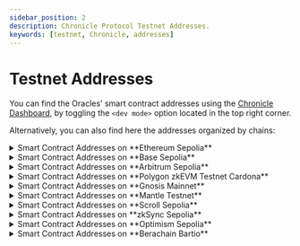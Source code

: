 ```yaml
---
sidebar_position: 2
description: Chronicle Protocol Testnet Addresses.
keywords: [testnet, Chronicle, addresses]
---
```


# Testnet Addresses

You can find the Oracles' smart contract addresses using the [Chronicle Dashboard](https://chroniclelabs.org/dashboard), by toggling the `<dev mode>` option located in the top right corner.

Alternatively, you can also find here the addresses organized by chains:

<details>
<summary>Smart Contract Addresses on **Ethereum Sepolia**</summary>

| Contract Name          | Contract Address on Sepolia network                                                                                           |
| ---------------------- | ----------------------------------------------------------------------------------------------------------------------------- |
| SelfKisser_1           | [0x0Dcc19657007713483A5cA76e6A7bbe5f56EA37d](https://sepolia.etherscan.io/address/0x0Dcc19657007713483A5cA76e6A7bbe5f56EA37d) |
| Chronicle_AAVE_USD_3   | [0x3F982a82B4B6bd09b1DAF832140F166b595FEF7F](https://sepolia.etherscan.io/address/0x3F982a82B4B6bd09b1DAF832140F166b595FEF7F) |
| Chronicle_ARB_USD_3    | [0x9Bf0C1ba75C9d7b6Bf051cc7f7dCC7bfE5274302](https://sepolia.etherscan.io/address/0x9Bf0C1ba75C9d7b6Bf051cc7f7dCC7bfE5274302) |
| Chronicle_AVAX_USD_3   | [0x7F56CdaAdB1c5230Fcab3E20D3A15BDE26cb6C2b](https://sepolia.etherscan.io/address/0x7F56CdaAdB1c5230Fcab3E20D3A15BDE26cb6C2b) |
| Chronicle_BNB_USD_3    | [0xE4A1EED38F972d05794C740Eae965A7Daa6Ab28c](https://sepolia.etherscan.io/address/0xE4A1EED38F972d05794C740Eae965A7Daa6Ab28c) |
| Chronicle_BTC_USD_3    | [0x6edF073c4Bd934d3916AA6dDAC4255ccB2b7c0f0](https://sepolia.etherscan.io/address/0x6edF073c4Bd934d3916AA6dDAC4255ccB2b7c0f0) |
| Chronicle_CRVUSD_USD_1 | [0x3de6bEc5d5FE063fB23F36E363182AB353AbC56E](https://sepolia.etherscan.io/address/0x3de6bEc5d5FE063fB23F36E363182AB353AbC56E) |
| Chronicle_CRV_USD_3    | [0xDcda58cAAC639C20aed270859109f03E9832a13A](https://sepolia.etherscan.io/address/0xDcda58cAAC639C20aed270859109f03E9832a13A) |
| Chronicle_DAI_USD_3    | [0xaf900d10f197762794C41dac395C5b8112eD13E1](https://sepolia.etherscan.io/address/0xaf900d10f197762794C41dac395C5b8112eD13E1) |
| Chronicle_ETHX_USD_1   | [0xc6639C0591d632Bf689ceab617A0377072e7f524](https://sepolia.etherscan.io/address/0xc6639C0591d632Bf689ceab617A0377072e7f524) |
| Chronicle_ETH_BTC_3    | [0xf95d3B8Ae567F4AA9BEC822931976c117cdf836a](https://sepolia.etherscan.io/address/0xf95d3B8Ae567F4AA9BEC822931976c117cdf836a) |
| Chronicle_ETH_USD_3    | [0xdd6D76262Fd7BdDe428dcfCd94386EbAe0151603](https://sepolia.etherscan.io/address/0xdd6D76262Fd7BdDe428dcfCd94386EbAe0151603) |
| Chronicle_GNO_USD_3    | [0x9C9e56AE479f82bcF229F2200420106C93C0A24e](https://sepolia.etherscan.io/address/0x9C9e56AE479f82bcF229F2200420106C93C0A24e) |
| Chronicle_IBTA_USD_3   | [0x92b7Ab73BA53Bc64b57194242e3a36A6F1209A70](https://sepolia.etherscan.io/address/0x92b7Ab73BA53Bc64b57194242e3a36A6F1209A70) |
| Chronicle_LDO_USD_3    | [0x4cD2a8c3Fd6329029461A95784051A553f31eb29](https://sepolia.etherscan.io/address/0x4cD2a8c3Fd6329029461A95784051A553f31eb29) |
| Chronicle_LINK_USD_3   | [0x260c182f0054BF244a8e38d7C475b6d9f67AeAc1](https://sepolia.etherscan.io/address/0x260c182f0054BF244a8e38d7C475b6d9f67AeAc1) |
| Chronicle_MKR_USD_3    | [0xE55afC31AFA140597c581Bc32057BF393ba97c5A](https://sepolia.etherscan.io/address/0xE55afC31AFA140597c581Bc32057BF393ba97c5A) |
| Chronicle_MNT_USD_1    | [0x90f13128715157f6f2708b3e379a345a330C598c](https://sepolia.etherscan.io/address/0x90f13128715157f6f2708b3e379a345a330C598c) |
| Chronicle_OP_USD_3     | [0x1Be54a524226fc44565747FE221157f4cAE71B80](https://sepolia.etherscan.io/address/0x1Be54a524226fc44565747FE221157f4cAE71B80) |
| Chronicle_POL_USD_1     | [0x98AF7A50F7478eac901B7d00d0C28Ec2C9cc65b9](https://sepolia.etherscan.io/address/0x98AF7A50F7478eac901B7d00d0C28Ec2C9cc65b9) |
| Chronicle_RETH_ETH_1   | [0xAE888F70d319d9ab9318B2326AEf97Bde2c1F96f](https://sepolia.etherscan.io/address/0xAE888F70d319d9ab9318B2326AEf97Bde2c1F96f) |
| Chronicle_RETH_USD_3   | [0x6454753E0909E7F6476BfB78BD6BDC281197A5be](https://sepolia.etherscan.io/address/0x6454753E0909E7F6476BfB78BD6BDC281197A5be) |
| Chronicle_SDAI_DAI_3   | [0x0B20Fd1c09452FC3F214667073EA8975aB2c55EA](https://sepolia.etherscan.io/address/0x0B20Fd1c09452FC3F214667073EA8975aB2c55EA) |
| Chronicle_SD_USD_1     | [0x0939F04AbA985E3861C4D7AD9fbD66b976Dd47a8](https://sepolia.etherscan.io/address/0x0939F04AbA985E3861C4D7AD9fbD66b976Dd47a8) |
| Chronicle_SNX_USD_3    | [0x1eFD788C634C59e2c7507b523B3eEfD6CaaE0c4f](https://sepolia.etherscan.io/address/0x1eFD788C634C59e2c7507b523B3eEfD6CaaE0c4f) |
| Chronicle_SOL_USD_3    | [0x39eC7D193D1Aa282b8ecCAC9B791b09c75D30491](https://sepolia.etherscan.io/address/0x39eC7D193D1Aa282b8ecCAC9B791b09c75D30491) |
| Chronicle_UNI_USD_3    | [0x0E9e54244F6585a71d0d1035E7625849B516C817](https://sepolia.etherscan.io/address/0x0E9e54244F6585a71d0d1035E7625849B516C817) |
| Chronicle_USDC_USD_3   | [0xb34d784dc8E7cD240Fe1F318e282dFdD13C389AC](https://sepolia.etherscan.io/address/0xb34d784dc8E7cD240Fe1F318e282dFdD13C389AC) |
| Chronicle_USDM_USD_1   | [0xe971B2aF139Ad803656533059Bc028b61C00F67F](https://sepolia.etherscan.io/address/0xe971B2aF139Ad803656533059Bc028b61C00F67F) |
| Chronicle_USDT_USD_3   | [0x8c852EEC6ae356FeDf5d7b824E254f7d94Ac6824](https://sepolia.etherscan.io/address/0x8c852EEC6ae356FeDf5d7b824E254f7d94Ac6824) |
| Chronicle_WBTC_USD_3   | [0xdc3ef3E31AdAe791d9D5054B575f7396851Fa432](https://sepolia.etherscan.io/address/0xdc3ef3E31AdAe791d9D5054B575f7396851Fa432) |
| Chronicle_WSTETH_ETH_3 | [0x2d95B1862279771fcE76823CD777384D8598fB48](https://sepolia.etherscan.io/address/0x2d95B1862279771fcE76823CD777384D8598fB48) |
| Chronicle_WSTETH_USD_3 | [0x89822dd9D74dF50BFba8764DC9bE25E9B8d554A1](https://sepolia.etherscan.io/address/0x89822dd9D74dF50BFba8764DC9bE25E9B8d554A1) |
| Chronicle_WUSDM_USDM_1 | [0xF719E362724Dda4Ad3B8D92D49E0c44E48Df4e56](https://sepolia.etherscan.io/address/0xF719E362724Dda4Ad3B8D92D49E0c44E48Df4e56) |
| Chronicle_WUSDM_USD_1  | [0x6d10de3640ab2F11B1102Ae72C06BB497E5E859b](https://sepolia.etherscan.io/address/0x6d10de3640ab2F11B1102Ae72C06BB497E5E859b) |
| Chronicle_YFI_USD_3    | [0xdF54aBf0eF88aB7fFf22e21eDD9AE1DA89A7DefC](https://sepolia.etherscan.io/address/0xdF54aBf0eF88aB7fFf22e21eDD9AE1DA89A7DefC) |

</details>

<details>
<summary> Smart Contract Addresses on **Base Sepolia** </summary>
| Contract Name | Contract Address on Base Sepolia                                                                                                 |
| ------------- | ---------------------------------------------------------------------------------------------------------------------------------- |
SelfKisser_1 | [0x70E58b7A1c884fFFE7dbce5249337603a28b8422](https://sepolia.basescan.org/address/0x70E58b7A1c884fFFE7dbce5249337603a28b8422#code) |
| Chronicle_AAVE_USD_1 |[0x094962A33737c0ca3DA1395DA8F5914BF5A776B7](https://sepolia.basescan.org//address/0x094962A33737c0ca3DA1395DA8F5914BF5A776B7)
| Chronicle_ARB_USD_1 |[0x87966246C322f2e6c3Db8CDBCDb7F22c60603D34](https://sepolia.basescan.org//address/0x87966246C322f2e6c3Db8CDBCDb7F22c60603D34)
| Chronicle_AVAX_USD_1 |[0xAdd88B455B0a56773F589982dF4C5f4982B9995B](https://sepolia.basescan.org//address/0xAdd88B455B0a56773F589982dF4C5f4982B9995B)
| Chronicle_BNB_USD_1 |[0xe53904452B1Fa21399B3aFcedacd7873793f0905](https://sepolia.basescan.org//address/0xe53904452B1Fa21399B3aFcedacd7873793f0905)
|Chronicle_CBBTC_USDC_1 |[0x5a7965a30bef8CEc4678F71Bb84e11a5e52b72F6](https://sepolia.basescan.org//address/0x5a7965a30bef8CEc4678F71Bb84e11a5e52b72F6)
|Chronicle_CBBTC_WBTC_1 |[0x187f8d5cd49e3c4c4C1B40A5a7E8C848b93E5006](https://sepolia.basescan.org//address/0x187f8d5cd49e3c4c4C1B40A5a7E8C848b93E5006)
| Chronicle_CBBTC_WETH_1 |[0x935Bf0e5255576814F9284B93ed3252B088FD6C7](https://sepolia.basescan.org//address/0x935Bf0e5255576814F9284B93ed3252B088FD6C7)
| Chronicle_CBETH_USD_1 |[0x11E155b04f0498bc6B6EB0086A2148368F0b64F0](https://sepolia.basescan.org//address/0x11E155b04f0498bc6B6EB0086A2148368F0b64F0)
|Chronicle_CBETH_USDC_1 |[0x371A53bB4203Ad5D7e60e220BaC1876FF3Ddda5B](https://sepolia.basescan.org//address/0x371A53bB4203Ad5D7e60e220BaC1876FF3Ddda5B)
| Chronicle_CRV_USD_1 |[0x241D171f243e65170dDaad4C42EDeFe55a834E2D](https://sepolia.basescan.org//address/0x241D171f243e65170dDaad4C42EDeFe55a834E2D)
|Chronicle_CRVUSD_USD_1 |[0x70d614A60E5c68f4Dd8075Cd80784b8839093e0D](https://sepolia.basescan.org//address/0x70d614A60E5c68f4Dd8075Cd80784b8839093e0D)
|Chronicle_DAI_USD_1 |[0xC32753217DcC7Bb2F449bD6f1bC384d1AC72a7B6](https://sepolia.basescan.org//address/0xC32753217DcC7Bb2F449bD6f1bC384d1AC72a7B6)
| Chronicle_DSR_RATE_1 |[0x2658Edb19EbE16E368cf76745283fAd356d036Bc](https://sepolia.basescan.org//address/0x2658Edb19EbE16E368cf76745283fAd356d036Bc)
| Chronicle_ETH_BTC_1 |[0xEB656424e16a8092592a74e6CD93cFd212204495](https://sepolia.basescan.org//address/0xEB656424e16a8092592a74e6CD93cFd212204495)
|Chronicle_ETH_USD_1 |[0xea347Db6ef446e03745c441c17018eF3d641Bc8f](https://sepolia.basescan.org//address/0xea347Db6ef446e03745c441c17018eF3d641Bc8f)
| Chronicle_ETHX_ETH_1 |[0xdf6b146c4C947179BA2315557b008A44f8329B8e](https://sepolia.basescan.org//address/0xdf6b146c4C947179BA2315557b008A44f8329B8e)
| Chronicle_ETHX_USD_1 |[0xD8EB9eCd1a407b64CEa148eE53515e7f92229C8B](https://sepolia.basescan.org//address/0xD8EB9eCd1a407b64CEa148eE53515e7f92229C8B)
| Chronicle_EURC_USD_1 |[0x8df54258786d8d33d0141332B1bA29369B5cB535](https://sepolia.basescan.org//address/0x8df54258786d8d33d0141332B1bA29369B5cB535)
|Chronicle_FBTC_WBTC_1 |[0xa818aA2AbB60486Baea6545d280Bc6a018b21df2](https://sepolia.basescan.org//address/0xa818aA2AbB60486Baea6545d280Bc6a018b21df2)
| Chronicle_GBP_USD_1 |[0x2faE10C3C193b20d9A68016A79A1Ec0B0AA19df1](https://sepolia.basescan.org//address/0x2faE10C3C193b20d9A68016A79A1Ec0B0AA19df1)
|Chronicle_GNO_USD_1 |[0x3b929786bf900afe24f66d451eaBbf99dcf4fFaa](https://sepolia.basescan.org//address/0x3b929786bf900afe24f66d451eaBbf99dcf4fFaa)
|Chronicle_HYUSD_USD_1 |[0x4C2E10DDCD60106FF3Ba8f35a16b9eDc67D3935a](https://sepolia.basescan.org//address/0x4C2E10DDCD60106FF3Ba8f35a16b9eDc67D3935a)
|Chronicle_IBTA_USD_1 |[0xCd31FC7bdB5a172Cd26194f73255247985fb16dC](https://sepolia.basescan.org//address/0xCd31FC7bdB5a172Cd26194f73255247985fb16dC)
| Chronicle_LDO_USD_1 |[0xc060f4d6D6dCcFefB19abcBdf7cDaBE8268dAF1e](https://sepolia.basescan.org//address/0xc060f4d6D6dCcFefB19abcBdf7cDaBE8268dAF1e)
| Chronicle_LIDO_LST_2DAYS_1 |[0xCf2aF249b2d71B33339B9613E78f8D1B7F9eeE83](https://sepolia.basescan.org//address/0xCf2aF249b2d71B33339B9613E78f8D1B7F9eeE83)
| Chronicle_LINK_USD_1 |[0x983Fd2121Dc136b5A05F69F298d40Eb52518D208](https://sepolia.basescan.org//address/0x983Fd2121Dc136b5A05F69F298d40Eb52518D208)
| Chronicle_METH_ETH_1 |[0x092037328502c3633654d5fd07165c3bD1ad7bD9](https://sepolia.basescan.org//address/0x092037328502c3633654d5fd07165c3bD1ad7bD9)
| Chronicle_METH_USD_1 |[0x9C8212601138ef0fA7eB602912b98ee08D0534e9](https://sepolia.basescan.org//address/0x9C8212601138ef0fA7eB602912b98ee08D0534e9)
| Chronicle_MKR_USD_1 |[0xF3A5fE18CD97fd2d828bE105245fF3Fe24ADA93b](https://sepolia.basescan.org//address/0xF3A5fE18CD97fd2d828bE105245fF3Fe24ADA93b)
| Chronicle_MNT_USD_1 |[0xc6aD96d747A29d85Cd15169D507490E1B3dd060C](https://sepolia.basescan.org//address/0xc6aD96d747A29d85Cd15169D507490E1B3dd060C)
|Chronicle_MOG_USD_1 |[0x2FF17372FdB5F81a28226d8A0B721f4D7357B362](https://sepolia.basescan.org//address/0x2FF17372FdB5F81a28226d8A0B721f4D7357B362)
|Chronicle_OP_USD_1 |[0x7aA90a4915421787273722900bee08B648e7c62e](https://sepolia.basescan.org//address/0x7aA90a4915421787273722900bee08B648e7c62e)
| Chronicle_OSETH_ETH_1 |[0x06af1E8bb5864D287EC167d33790aA0bEA83b87e](https://sepolia.basescan.org//address/0x06af1E8bb5864D287EC167d33790aA0bEA83b87e)
| Chronicle_POL_USD_1 |[0xdF7E98b55801b4639C338F16b70CE502502DAb4a](https://sepolia.basescan.org//address/0xdF7E98b55801b4639C338F16b70CE502502DAb4a)
| Chronicle_PEPE_USD_1 |[0xaD731849570668C1A3ca2A3bb85d1D51aaD5178E](https://sepolia.basescan.org//address/0xaD731849570668C1A3ca2A3bb85d1D51aaD5178E)
| Chronicle_RETH_ETH_1 |[0x3e56Fb669ae77A6877913068ABAa1316A162DFce](https://sepolia.basescan.org//address/0x3e56Fb669ae77A6877913068ABAa1316A162DFce)
| Chronicle_RETH_USD_1 |[0x829124df58D1b4853f8669C867d3991cA09265Aa](https://sepolia.basescan.org//address/0x829124df58D1b4853f8669C867d3991cA09265Aa)
| Chronicle_SDAI_DAI_1 |[0x78Ff387176F31b3C4eE44ffe4c4Ce2fd9BB44a79](https://sepolia.basescan.org//address/0x78Ff387176F31b3C4eE44ffe4c4Ce2fd9BB44a79)
| Chronicle_SDAI_ETH_1 |[0xe4b86808238D5B5Ce4eFDCA38Ca9c6405D3652c7](https://sepolia.basescan.org//address/0xe4b86808238D5B5Ce4eFDCA38Ca9c6405D3652c7)
| Chronicle_SDAI_USD_1 |[0xE14468639454d2307Ea9608A1651Ec872Ac88192](https://sepolia.basescan.org//address/0xE14468639454d2307Ea9608A1651Ec872Ac88192)
|Chronicle_SNX_USD_1 |[0x277F78F39b9Dc73dF3723BAcD40f8658f8a1A633](https://sepolia.basescan.org//address/0x277F78F39b9Dc73dF3723BAcD40f8658f8a1A633)
| Chronicle_SOL_USD_1 |[0x2F8C90726Bc6bEc5D01313476F2e211a366A921a](https://sepolia.basescan.org//address/0x2F8C90726Bc6bEc5D01313476F2e211a366A921a)
| Chronicle_STETH_BTC_1 |[0x36d28Fb92EB8cd7eb31306b4d40ea534CE8E0E96](https://sepolia.basescan.org//address/0x36d28Fb92EB8cd7eb31306b4d40ea534CE8E0E96)
| Chronicle_STONE_ETH_1 |[0x37C4141Bce04a7DF0E4A2C9248AD28Da9DFC809f](https://sepolia.basescan.org//address/0x37C4141Bce04a7DF0E4A2C9248AD28Da9DFC809f)
| Chronicle_STONE_USD_1 |[0x721b0D38bCC7B7A9666DA0f5D8CB5A581d067537](https://sepolia.basescan.org//address/0x721b0D38bCC7B7A9666DA0f5D8CB5A581d067537)
|Chronicle_SUSDE_USD_1 |[0x7F171a490121515690479990e7262e67c9055B39](https://sepolia.basescan.org//address/0x7F171a490121515690479990e7262e67c9055B39)
| Chronicle_UNI_USD_1 |[0xe78154D755110662E540F524ef04BF774f21C8Ba](https://sepolia.basescan.org//address/0xe78154D755110662E540F524ef04BF774f21C8Ba)
| Chronicle_USDC_USD_1 |[0x088BEA5f90C316e1c8b898C4A9AF27C2F2984cd7](https://sepolia.basescan.org//address/0x088BEA5f90C316e1c8b898C4A9AF27C2F2984cd7)
| Chronicle_USDE_USD_1 |[0xd9c2fC66C39e4ac6F9c93092E0A8e8522eaB0456](https://sepolia.basescan.org//address/0xd9c2fC66C39e4ac6F9c93092E0A8e8522eaB0456)
|Chronicle_USDT_USD_1 |[0xC1A83Bed9d7E434a3E8608f7C5438F805D404F8F](https://sepolia.basescan.org//address/0xC1A83Bed9d7E434a3E8608f7C5438F805D404F8F)
| Chronicle_USDY_USD_1 |[0x149a3837f193e65448021dA23B756D59d1a69d32](https://sepolia.basescan.org//address/0x149a3837f193e65448021dA23B756D59d1a69d32)
| Chronicle_WBTC_USD_1 |[0x8E947Ea7D5881Cd600Ace95F1201825F8C708844](https://sepolia.basescan.org//address/0x8E947Ea7D5881Cd600Ace95F1201825F8C708844)
| Chronicle_WSTETH_ETH_1 |[0x450F6F025aD017f345CD17407Ee22d90E5F87441](https://sepolia.basescan.org//address/0x450F6F025aD017f345CD17407Ee22d90E5F87441)
| Chronicle_WSTETH_USD_1 |[0x834c4f996B8a6411AEC0f8a0cF6fAfd4423dBEe2](https://sepolia.basescan.org//address/0x834c4f996B8a6411AEC0f8a0cF6fAfd4423dBEe2)
|Chronicle_WSTETH_USDC_1 |[0x262034B41F0C33b67e96b6495b7Bf650dC85acda](https://sepolia.basescan.org//address/0x262034B41F0C33b67e96b6495b7Bf650dC85acda)
|Chronicle_WUSDM_USD_1 |[0xe20165f58B507DF17187D6FCc12E741423075C5c](https://sepolia.basescan.org//address/0xe20165f58B507DF17187D6FCc12E741423075C5c)
| Chronicle_WUSDM_USDM_1 |[0x6e667e5935f86C7414809711830b54166b24c93C](https://sepolia.basescan.org//address/0x6e667e5935f86C7414809711830b54166b24c93C)
|Chronicle_YFI_USD_1 |[0x475478AB0Db3A1166E82E95E91530eFAa1273668](https://sepolia.basescan.org//address/0x475478AB0Db3A1166E82E95E91530eFAa1273668)
|Chronicle_ZK_USDT_1 |[0x1C55836C57Cc80BC6A4D9dB63a1beb8f9aD86C7c](https://sepolia.basescan.org//address/0x1C55836C57Cc80BC6A4D9dB63a1beb8f9aD86C7c)

</details>

<details>
<summary> Smart Contract Addresses on **Arbitrum Sepolia** </summary>
| Contract Name| Contract Address on Arbitrum Sepolia                                                                                                 |
| ------------- | ---------------------------------------------------------------------------------------------------------------------------------- |
SelfKisser_1 | [0xc0fe3a070Bc98b4a45d735A52a1AFDd134E0283f](https://sepolia.arbiscan.io/address/0xc0fe3a070Bc98b4a45d735A52a1AFDd134E0283f#code) |
| Chronicle_AAVE_USD_1 | [0xC7E4AA2860BEc0054A8A2D3bb1fc5359FEA13FdA](https://sepolia.arbiscan.io/address/0xC7E4AA2860BEc0054A8A2D3bb1fc5359FEA13FdA) |
| Chronicle_ARB_USD_1 | [0xdD7c06561689c73f0A67F2179e273cCF45EFc964](https://sepolia.arbiscan.io/address/0xdD7c06561689c73f0A67F2179e273cCF45EFc964) |
| Chronicle_AVAX_USD_1 | [0x15E9742b47Ae44308066F575E60F3c7231873f4A](https://sepolia.arbiscan.io/address/0x15E9742b47Ae44308066F575E60F3c7231873f4A) |
| Chronicle_BNB_USD_1 | [0xB5E60d6FbC65eb7aDC6594ea897bac9A7E1B2a20](https://sepolia.arbiscan.io/address/0xB5E60d6FbC65eb7aDC6594ea897bac9A7E1B2a20) |
| Chronicle_BTC_USD_1 | [0xE455de0673e89706e26117297f1FE15cd47ab717](https://sepolia.arbiscan.io/address/0xE455de0673e89706e26117297f1FE15cd47ab717) |
| Chronicle_CRV_USD_1 | [0x62ECebCA021681aC116582f10668d96D4723D9C9](https://sepolia.arbiscan.io/address/0x62ECebCA021681aC116582f10668d96D4723D9C9) |
| Chronicle_DAI_USD_1 | [0xFAE96480F5bB0e3a5c8cB1Ba16F59D8dE89C14AE](https://sepolia.arbiscan.io/address/0xFAE96480F5bB0e3a5c8cB1Ba16F59D8dE89C14AE) |
| Chronicle_DSR_RATE_1 | [0xd88cB520c0abB2755a950C11f2cf3131Ad0f0baA](https://sepolia.arbiscan.io/address/0xd88cB520c0abB2755a950C11f2cf3131Ad0f0baA) |
| Chronicle_ETH_BTC_1 | [0xf8aF8339e85F7b958027E5109bD87D3E46BF7d78](https://sepolia.arbiscan.io/address/0xf8aF8339e85F7b958027E5109bD87D3E46BF7d78) |
| Chronicle_ETH_USD_1 | [0x77833F676fe5FB32e55986770092f54707d72c21](https://sepolia.arbiscan.io/address/0x77833F676fe5FB32e55986770092f54707d72c21) |
| Chronicle_GNO_USD_1 | [0xB0Ebff855774737b1874296d54100c37C92dE2a4](https://sepolia.arbiscan.io/address/0xB0Ebff855774737b1874296d54100c37C92dE2a4) |
| Chronicle_IBTA_USD_1 | [0x9A70A6293C55e9fA8aB1F2B507EbE5A4d4506A6A](https://sepolia.arbiscan.io/address/0x9A70A6293C55e9fA8aB1F2B507EbE5A4d4506A6A) |
| Chronicle_LDO_USD_1 | [0xb43862e703a1a36f4A6a5196684C3a73210956Ef](https://sepolia.arbiscan.io/address/0xb43862e703a1a36f4A6a5196684C3a73210956Ef) |
| Chronicle_LIDO_LST_2DAYS_1 | [0xE92AaCfb6b7Ce342909ff2ee136f7A33AAbcb379](https://sepolia.arbiscan.io/address/0xE92AaCfb6b7Ce342909ff2ee136f7A33AAbcb379) |
| Chronicle_LINK_USD_1 | [0xF7e8af6BF4D0Fb399DC087778b7912f30aa08Ca5](https://sepolia.arbiscan.io/address/0xF7e8af6BF4D0Fb399DC087778b7912f30aa08Ca5) |
| Chronicle_MKR_USD_1 | [0x4217043B0C8a7A7BCf04A4c1d4Ef6708D2E9ac24](https://sepolia.arbiscan.io/address/0x4217043B0C8a7A7BCf04A4c1d4Ef6708D2E9ac24) |
| Chronicle_OP_USD_1 | [0xCAc87840eDA81Fcdee1FBDC4291c1fF0de7D45Eb](https://sepolia.arbiscan.io/address/0xCAc87840eDA81Fcdee1FBDC4291c1fF0de7D45Eb) |
| Chronicle_POL_USD_1 | [0x5F4966fE57557e6bFbc53945Af004f81Ba054FB0](https://sepolia.arbiscan.io/address/0x5F4966fE57557e6bFbc53945Af004f81Ba054FB0) |
| Chronicle_RETH_USD_1 | [0x4c3A6F4e991261B65D59f15B8365a9Fa2A8803a6](https://sepolia.arbiscan.io/address/0x4c3A6F4e991261B65D59f15B8365a9Fa2A8803a6) |
| Chronicle_SDAI_DAI_1 | [0x4f1C907d2f506f007F61eba89640C8069c6b39dB](https://sepolia.arbiscan.io/address/0x4f1C907d2f506f007F61eba89640C8069c6b39dB) |
| Chronicle_SDAI_ETH_1 | [0x39028693954470965E881f8477532455D1cE5F67](https://sepolia.arbiscan.io/address/0x39028693954470965E881f8477532455D1cE5F67) |
| Chronicle_SNX_USD_1 | [0xB6aA4b36c79805CA0db5C9736c12eAb23ac54770](https://sepolia.arbiscan.io/address/0xB6aA4b36c79805CA0db5C9736c12eAb23ac54770) |
| Chronicle_SOL_USD_1 | [0xB73376612dec25deF13ECBfcf94615edB9A7306D](https://sepolia.arbiscan.io/address/0xB73376612dec25deF13ECBfcf94615edB9A7306D) |
| Chronicle_UNI_USD_1 | [0x7Cb721f729563016F3384714221C982f75143EA2](https://sepolia.arbiscan.io/address/0x7Cb721f729563016F3384714221C982f75143EA2) |
| Chronicle_USDC_USD_1 | [0x27D76Db29D7239b183C83e6C61639dCca8276171](https://sepolia.arbiscan.io/address/0x27D76Db29D7239b183C83e6C61639dCca8276171) |
| Chronicle_USDT_USD_1 | [0x95931ea4e977456a5cF74F2Ea4BA3A66d9301921](https://sepolia.arbiscan.io/address/0x95931ea4e977456a5cF74F2Ea4BA3A66d9301921) |
| Chronicle_WBTC_USD_1 | [0xfF9D63b719116FE1Dc40547Be0ce008e783f49B9](https://sepolia.arbiscan.io/address/0xfF9D63b719116FE1Dc40547Be0ce008e783f49B9) |
| Chronicle_WSTETH_USD_1 | [0x988B3BFb20401e36EF579d7A81f43CB11EF5F759](https://sepolia.arbiscan.io/address/0x988B3BFb20401e36EF579d7A81f43CB11EF5F759) |
| Chronicle_WUSDM_USD_1 | [0xEd33f922e31467133A549a20e1719b187B33644D](https://sepolia.arbiscan.io/address/0xEd33f922e31467133A549a20e1719b187B33644D) |
| Chronicle_WUSDM_USDM_1  | [0x3B6882F848cD0ad0046EAd627a1bc17F81b6ECb1](https://sepolia.arbiscan.io/address/0x3B6882F848cD0ad0046EAd627a1bc17F81b6ECb1) |
| Chronicle_YFI_USD_1 | [0xAf40A6535C2a31a88C074B0FeFb47E3767AE4e70](https://sepolia.arbiscan.io/address/0xAf40A6535C2a31a88C074B0FeFb47E3767AE4e70)|

</details>

<details>
<summary>Smart Contract Addresses on **Polygon zkEVM Testnet Cardona**</summary>

| Contract Name  | Contract Address on zkEVM Cardona Testnet                                                                                                      |
| -------------- | -------------------------------------------------------------------------------------------------------------------------------------- |
| SelfKisser_1   | [0xCce64A8127c051E784ba7D84af86B2e6F53d1a09](https://cardona-zkevm.polygonscan.com/address/0xCce64A8127c051E784ba7D84af86B2e6F53d1a09) |
| AAVE/USD       | [0xC1A83Bed9d7E434a3E8608f7C5438F805D404F8F](https://cardona-zkevm.polygonscan.com/address/0xC1A83Bed9d7E434a3E8608f7C5438F805D404F8F) |
| ARB/USD        | [0x8E947Ea7D5881Cd600Ace95F1201825F8C708844](https://cardona-zkevm.polygonscan.com/address/0x8E947Ea7D5881Cd600Ace95F1201825F8C708844) |
| AVAX/USD       | [0xC32753217DcC7Bb2F449bD6f1bC384d1AC72a7B6](https://cardona-zkevm.polygonscan.com/address/0xC32753217DcC7Bb2F449bD6f1bC384d1AC72a7B6) |
| BNB/USD        | [0x829124df58D1b4853f8669C867d3991cA09265Aa](https://cardona-zkevm.polygonscan.com/address/0x829124df58D1b4853f8669C867d3991cA09265Aa) |
| BTC/USD        | [0x75bE335415765aF13dFd8c823E213bdD55D29ceb](https://cardona-zkevm.polygonscan.com/address/0x75bE335415765aF13dFd8c823E213bdD55D29ceb) |
| CRV/USD        | [0xA76F6f1883378E2641881233fD6Bd94C9dFc3308](https://cardona-zkevm.polygonscan.com/address/0xA76F6f1883378E2641881233fD6Bd94C9dFc3308) |
| DAI/USD        | [0x02a0eA9F5000472D764293bC77622be6C6Cbc2f0](https://cardona-zkevm.polygonscan.com/address/0x02a0eA9F5000472D764293bC77622be6C6Cbc2f0) |
| ETH/BTC        | [0xcB0ABe397952844C379A29343cDb17c914F33e40](https://cardona-zkevm.polygonscan.com/address/0xcB0ABe397952844C379A29343cDb17c914F33e40) |
| ETH/USD        | [0x5D0474aF2da14B1748730931Af44d9b91473681b](https://cardona-zkevm.polygonscan.com/address/0x5D0474aF2da14B1748730931Af44d9b91473681b) |
| GNO/USD        | [0x834c4f996B8a6411AEC0f8a0cF6fAfd4423dBEe2](https://cardona-zkevm.polygonscan.com/address/0x834c4f996B8a6411AEC0f8a0cF6fAfd4423dBEe2) |
| IBTA/USD       | [0x26a89540C28C2E9FbECDf354D5149a10521ceC9f](https://cardona-zkevm.polygonscan.com/address/0x26a89540C28C2E9FbECDf354D5149a10521ceC9f) |
| LDO/USD        | [0x9a0de663c20127a229891eA0C7Db99c785BF91e3](https://cardona-zkevm.polygonscan.com/address/0x9a0de663c20127a229891eA0C7Db99c785BF91e3) |
| LIDO_LST/2DAYS | [0xDc98e03EBdDaf664623959170B9C24F50bB27914](https://cardona-zkevm.polygonscan.com/address/0xDc98e03EBdDaf664623959170B9C24F50bB27914) |
| LINK/USD       | [0xCa92f59FbE6B6512a1ee21a46ED009CeDb4Eb2fD](https://cardona-zkevm.polygonscan.com/address/0xCa92f59FbE6B6512a1ee21a46ED009CeDb4Eb2fD) |
| MKR/USD        | [0x5a3e38Df3d82bF6FefDA79d1027657ab81A85447](https://cardona-zkevm.polygonscan.com/address/0x5a3e38Df3d82bF6FefDA79d1027657ab81A85447) |
| OP/USD         | [0x104916d38828DA8B83a88A1775Aa058e1F0B1647](https://cardona-zkevm.polygonscan.com/address/0x104916d38828DA8B83a88A1775Aa058e1F0B1647) |
| POL/USD         | [0xE87FAAC65b56fBbA50f5C69Cea4D1E7F5DD47301](https://cardona-zkevm.polygonscan.com/address/0xE87FAAC65b56fBbA50f5C69Cea4D1E7F5DD47301) |
| RETH/USD       | [0x172d2A40F03167cf3535206220CEC912400A2594](https://cardona-zkevm.polygonscan.com/address/0x172d2A40F03167cf3535206220CEC912400A2594) |
| SDAI/DAI       | [0x8744f55149A9923a6eD525A9FEdC270FBC2E1e12](https://cardona-zkevm.polygonscan.com/address/0x8744f55149A9923a6eD525A9FEdC270FBC2E1e12) |
| SNX/USD        | [0x8d64F7320bFaa19e19E18824276AdbC4DC27Aeee](https://cardona-zkevm.polygonscan.com/address/0x8d64F7320bFaa19e19E18824276AdbC4DC27Aeee) |
| SOL/USD        | [0x829207C4546eDDc0c17a37fF54f205871410c199](https://cardona-zkevm.polygonscan.com/address/0x829207C4546eDDc0c17a37fF54f205871410c199) |
| UNI/USD        | [0xF46B02AF0b4Dc3fFd8B49a616fa399E77b58637F](https://cardona-zkevm.polygonscan.com/address/0xF46B02AF0b4Dc3fFd8B49a616fa399E77b58637F) |
| USDC/USD       | [0x8b9dbE7098ED98C886a5B34Ca691141d033e8314](https://cardona-zkevm.polygonscan.com/address/0x8b9dbE7098ED98C886a5B34Ca691141d033e8314) |
| USDT/USD       | [0x9234925842CD1c58b2fFc93E741097151417ABd1](https://cardona-zkevm.polygonscan.com/address/0x9234925842CD1c58b2fFc93E741097151417ABd1) |
| WBTC/USD       | [0x49BD898Ddd4cAea31eFbE89BD4F4FD681dB0a7Ce](https://cardona-zkevm.polygonscan.com/address/0x49BD898Ddd4cAea31eFbE89BD4F4FD681dB0a7Ce) |
| WSTETH/ETH     | [0x27E36b30c81b6D0f5916c01a9DEfbce48B14BaB0](https://cardona-zkevm.polygonscan.com/address/0x27E36b30c81b6D0f5916c01a9DEfbce48B14BaB0) |
| WSTETH/USD     | [0xbBdB2750F002E1174d49D99112dF24D5FC342c22](https://cardona-zkevm.polygonscan.com/address/0xbBdB2750F002E1174d49D99112dF24D5FC342c22) |
| WUSDM/USD      | [0xB295eeD91ab16e0fca7aEf6CdfE0989B43d7f9eC](https://cardona-zkevm.polygonscan.com/address/0xB295eeD91ab16e0fca7aEf6CdfE0989B43d7f9eC) |
| WUSDM/USDM     | [0x40CEDD05e945DAA7b9ad5bA7402B6c041ac4Fba8](https://cardona-zkevm.polygonscan.com/address/0x40CEDD05e945DAA7b9ad5bA7402B6c041ac4Fba8) |
| YFI/USD        | [0xaEDB40C1F3e1Bf5A0CB46E74e5444240307Da540](https://cardona-zkevm.polygonscan.com/address/0xaEDB40C1F3e1Bf5A0CB46E74e5444240307Da540) |

</details>

<details>
<summary>Smart Contract Addresses on **Gnosis Mainnet**</summary>

| Contract Name          | Contract Address on Gnosis Mainnet                                                                                     |
| ---------------------- | ---------------------------------------------------------------------------------------------------------------------- |
| SelfKisser_1           | [0x0Dcc19657007713483A5cA76e6A7bbe5f56EA37d](https://gnosisscan.io/address/0x0Dcc19657007713483A5cA76e6A7bbe5f56EA37d) |
| Chronicle_AAVE_USD_2   | [0xED4C91FC28B48E2Cf98b59668408EAeE44665511](https://gnosisscan.io/address/0xED4C91FC28B48E2Cf98b59668408EAeE44665511) |
| Chronicle_ARB_USD_2    | [0x7dE6Df8E4c057eD9baE215F347A0339D603B09B2](https://gnosisscan.io/address/0x7dE6Df8E4c057eD9baE215F347A0339D603B09B2) |
| Chronicle_AVAX_USD_2   | [0xD419f76594d411BD94c71FB0a78c80f71A2290Ce](https://gnosisscan.io/address/0xD419f76594d411BD94c71FB0a78c80f71A2290Ce) |
| Chronicle_BNB_USD_2    | [0x6931FB9C54958f77873ceC4536EaC56F561d2dC4](https://gnosisscan.io/address/0x6931FB9C54958f77873ceC4536EaC56F561d2dC4) |
| Chronicle_BTC_USD_2    | [0xdD5232e76798BEACB69eC310d9b0864b56dD08dD](https://gnosisscan.io/address/0xdD5232e76798BEACB69eC310d9b0864b56dD08dD) |
| Chronicle_CRV_USD_2    | [0x7B6E473f1CeB8b7100C9F7d58879e7211Bc48f32](https://gnosisscan.io/address/0x7B6E473f1CeB8b7100C9F7d58879e7211Bc48f32) |
| Chronicle_DAI_USD_2    | [0x16984396EE0903782Ba8e6ebfA7DD356B0cA3841](https://gnosisscan.io/address/0x16984396EE0903782Ba8e6ebfA7DD356B0cA3841) |
| Chronicle_DSR_RATE_2   | [0x09f3BfC6b46526045De5F5BE64f5CCe121bbf8B3](https://gnosisscan.io/address/0x09f3BfC6b46526045De5F5BE64f5CCe121bbf8B3) |
| Chronicle_ETH_BTC_2    | [0x4E866Ac929374096Afc2715C4e9c40D581A4067e](https://gnosisscan.io/address/0x4E866Ac929374096Afc2715C4e9c40D581A4067e) |
| Chronicle_ETH_USD_2    | [0x90430C5b8045a1E2A0Fc4e959542a0c75b576439](https://gnosisscan.io/address/0x90430C5b8045a1E2A0Fc4e959542a0c75b576439) |
| Chronicle_GNO_USD_2    | [0xBcC6BFFde7888A3008f17c88D5a5e5F0D7462cf9](https://gnosisscan.io/address/0xBcC6BFFde7888A3008f17c88D5a5e5F0D7462cf9) |
| Chronicle_IBTA_USD_2   | [0xc52539EfbA58a521d69494D86fc47b9E71D32997](https://gnosisscan.io/address/0xc52539EfbA58a521d69494D86fc47b9E71D32997) |
| Chronicle_LDO_USD_2    | [0x3aeF92049C9401094A9f75259430F4771143F0C3](https://gnosisscan.io/address/0x3aeF92049C9401094A9f75259430F4771143F0C3) |
| Chronicle_LINK_USD_2   | [0x4EDdF05CfAd20f1E39ed4CB067bdfa831dAeA9fE](https://gnosisscan.io/address/0x4EDdF05CfAd20f1E39ed4CB067bdfa831dAeA9fE) |
| Chronicle_MKR_USD_2    | [0xE61A66f737c32d5Ac8cDea6982635B80447e9404](https://gnosisscan.io/address/0xE61A66f737c32d5Ac8cDea6982635B80447e9404) |
| Chronicle_OP_USD_2     | [0x1Ae491D618A667a44D48E0b0BE2Cc0cDBF269BC5](https://gnosisscan.io/address/0x1Ae491D618A667a44D48E0b0BE2Cc0cDBF269BC5) |
| Chronicle_POL_USD_1   | [0x6317BD4DB22592A825958547441d50AE275F46b9](https://gnosisscan.io/address/0x6317BD4DB22592A825958547441d50AE275F46b9) |
| Chronicle_RETH_USD_2   | [0xEff79d34f24Bb36eD8FB6c4CbaD5De293fdCf66F](https://gnosisscan.io/address/0xEff79d34f24Bb36eD8FB6c4CbaD5De293fdCf66F) |
| Chronicle_SDAI_DAI_2   | [0xB6EE756124e88e12585981DdDa9E6E3bf3C4487D](https://gnosisscan.io/address/0xB6EE756124e88e12585981DdDa9E6E3bf3C4487D) |
| Chronicle_SDAI_ETH_2   | [0x20A32F633c1D26fC42A15dc7e6bd12Bf0468cAb1](https://gnosisscan.io/address/0x20A32F633c1D26fC42A15dc7e6bd12Bf0468cAb1) |
| Chronicle_SNX_USD_2    | [0x6Ab51f7E684923CE051e784D382A470b0fa834Be](https://gnosisscan.io/address/0x6Ab51f7E684923CE051e784D382A470b0fa834Be) |
| Chronicle_SOL_USD_2    | [0x11ceEcca4d49f596E0Df781Af237CDE741ad2106](https://gnosisscan.io/address/0x11ceEcca4d49f596E0Df781Af237CDE741ad2106) |
| Chronicle_UNI_USD_2    | [0xfE051Bc90D3a2a825fA5172181f9124f8541838c](https://gnosisscan.io/address/0xfE051Bc90D3a2a825fA5172181f9124f8541838c) |
| Chronicle_USDC_USD_2   | [0xfef7a1Eb17A095E1bd7723cBB1092caba34f9b1C](https://gnosisscan.io/address/0xfef7a1Eb17A095E1bd7723cBB1092caba34f9b1C) |
| Chronicle_USDT_USD_2   | [0xF78A4e093Cd2D9F57Bb363Cc4edEBcf9bF3325ba](https://gnosisscan.io/address/0xF78A4e093Cd2D9F57Bb363Cc4edEBcf9bF3325ba) |
| Chronicle_WBTC_USD_2   | [0x39C899178F4310705b12888886884b361CeF26C7](https://gnosisscan.io/address/0x39C899178F4310705b12888886884b361CeF26C7) |
| Chronicle_WSTETH_USD_2 | [0x8Ba43F8Fa2fC13D7EEDCeb9414CDbB6643483C34](https://gnosisscan.io/address/0x8Ba43F8Fa2fC13D7EEDCeb9414CDbB6643483C34) |
| Chronicle_WUSDM_USDM_1 | [0xF719E362724Dda4Ad3B8D92D49E0c44E48Df4e56](https://gnosisscan.io/address/0xF719E362724Dda4Ad3B8D92D49E0c44E48Df4e56) |
| Chronicle_WUSDM_USD_3  | [0xa6667cA488616F86426cDCe37E65F4788d0bD592](https://gnosisscan.io/address/0xa6667cA488616F86426cDCe37E65F4788d0bD592) |
| Chronicle_YFI_USD_2    | [0x16978358A8D6C7C8cA758F433685A5E8D988dfD4](https://gnosisscan.io/address/0x16978358A8D6C7C8cA758F433685A5E8D988dfD4) |

</details>

<details>
<summary>Smart Contract Addresses on **Mantle Testnet**</summary>

| Contract Name         | Contract Address on Mantle Sepolia                                                                                                   |
| --------------------- | ------------------------------------------------------------------------------------------------------------------------------------ |
| SelfKisser_1          | [0x9ee0DC1f7cF1a5c083914e3de197Fd1F484E0578](https://explorer.testnet.mantle.xyz/address/0x9ee0DC1f7cF1a5c083914e3de197Fd1F484E0578) |
| Chronicle_AAVE_USD_1  | [0xdcb8a2D1182B41bdD3536a1327416269A22194B0](https://sepolia.mantlescan.xyz//address/0xdcb8a2D1182B41bdD3536a1327416269A22194B0)     |
| Chronicle_ARB_USD_1   | [0x89E5D866b72fbDedA2b604d76844164D767A1431](https://sepolia.mantlescan.xyz//address/0x89E5D866b72fbDedA2b604d76844164D767A1431)     |
| Chronicle_AVAX_USD_2  | [0xC262df38B468E4c13d76759d20909Aa92883755D](https://sepolia.mantlescan.xyz//address/0xC262df38B468E4c13d76759d20909Aa92883755D)     |
| Chronicle_BNB_USD_1   | [0x53C3b4Af4FD373123a18694ea1554789A180ed15](https://sepolia.mantlescan.xyz//address/0x53C3b4Af4FD373123a18694ea1554789A180ed15)     |
| Chronicle_BTC_USD_1   | [0x89B87078baa4c7F2EB1b5fBf56a6020D65aD968a](https://sepolia.mantlescan.xyz//address/0x89B87078baa4c7F2EB1b5fBf56a6020D65aD968a)     |
| Chronicle_CRV_USD_1   | [0x376B34E9C3e759abd4F0F82484a4274D1d336aa5](https://sepolia.mantlescan.xyz//address/0x376B34E9C3e759abd4F0F82484a4274D1d336aa5)     |
| Chronicle_DAI_USD_1   | [0x76CA0b47308D7498C7da72Cf02ea30C3BB7ecd83](https://sepolia.mantlescan.xyz//address/0x76CA0b47308D7498C7da72Cf02ea30C3BB7ecd83)     |
| Chronicle_ETH_BTC_1   | [0x175C045e8E2C0065dDe783ddFFFDE2A37a250E58](https://sepolia.mantlescan.xyz//address/0x175C045e8E2C0065dDe783ddFFFDE2A37a250E58)     |
| Chronicle_ETH_USD_1   | [0xa6896dCf3f5Dc3c29A5bD3a788D6b7e901e487D8](https://sepolia.mantlescan.xyz//address/0xa6896dCf3f5Dc3c29A5bD3a788D6b7e901e487D8)     |
| Chronicle_FBTC_WBTC_1 | [0x7Fc865eCd3a69e5dcBa196DaAf67bFeFaA3E9230](https://sepolia.mantlescan.xyz//address/0x7Fc865eCd3a69e5dcBa196DaAf67bFeFaA3E9230)     |
| Chronicle_GNO_USD_1   | [0x94E17970760B6f13082875fbE73A8B60c9cAbD78](https://sepolia.mantlescan.xyz//address/0x94E17970760B6f13082875fbE73A8B60c9cAbD78)     |
| Chronicle_LDO_USD_1   | [0x368c9305ea4F7ee94999ae948DDd036718FBD133](https://sepolia.mantlescan.xyz//address/0x368c9305ea4F7ee94999ae948DDd036718FBD133)     |
| Chronicle_LINK_USD_1  | [0x909efe5382Cd18cB847242FEa3aBfe56f909Dde9](https://sepolia.mantlescan.xyz//address/0x909efe5382Cd18cB847242FEa3aBfe56f909Dde9)     |
| Chronicle_METH_ETH_1  | [0x753fEd211acF7106DFe36dF6B19e84618F50047f](https://sepolia.mantlescan.xyz//address/0x753fEd211acF7106DFe36dF6B19e84618F50047f)     |
| Chronicle_METH_USD_1  | [0x9245671d74645363c95a9E82D201Ef636E23EE6e](https://sepolia.mantlescan.xyz//address/0x9245671d74645363c95a9E82D201Ef636E23EE6e)     |
| Chronicle_MKR_USD_1   | [0x31E7FadCC6092b85e0De6fF3295cfAC851b64744](https://sepolia.mantlescan.xyz//address/0x31E7FadCC6092b85e0De6fF3295cfAC851b64744)     |
| Chronicle_MNT_USD_1   | [0xCE0F753FDEEE2D0EC5F1ba086bD7d5087C20c307](https://sepolia.mantlescan.xyz//address/0xCE0F753FDEEE2D0EC5F1ba086bD7d5087C20c307)     |
| Chronicle_POL_USD_1  | [0xB6fDDe54CfBd85B0DFF1a0A81ccbd2eD47380De0](https://sepolia.mantlescan.xyz//address/0xB6fDDe54CfBd85B0DFF1a0A81ccbd2eD47380De0)     |
| Chronicle_SUSDE_USD_1 | [0x3f6B3a60a6C6D30008e4B9204eCFA7B5c5650b3a](https://sepolia.mantlescan.xyz//address/0x3f6B3a60a6C6D30008e4B9204eCFA7B5c5650b3a)     |
| Chronicle_USDC_USD_1  | [0x9Dd500569A6e77ECdDE7694CDc2E58ac587768D0](https://sepolia.mantlescan.xyz//address/0x9Dd500569A6e77ECdDE7694CDc2E58ac587768D0)     |
| Chronicle_USDE_USD_1  | [0x39dBd4B7D2A303914780e47554e782013Ab5352E](https://sepolia.mantlescan.xyz//address/0x39dBd4B7D2A303914780e47554e782013Ab5352E)     |
| Chronicle_USDT_USD_1  | [0xD671F5F7c2fb6f75439641C36a578842f5b376A9](https://sepolia.mantlescan.xyz//address/0xD671F5F7c2fb6f75439641C36a578842f5b376A9)     |
| Chronicle_USDY_USD_1  | [0x9daBB39Da8041E06696EF8938908D158a88d08bE](https://sepolia.mantlescan.xyz//address/0x9daBB39Da8041E06696EF8938908D158a88d08bE)     |

</details>

<details>
<summary>Smart Contract Addresses on **Scroll Sepolia**</summary>

| Contract Name          | Contract Address on Scroll Sepolia                                                                                              |
| ---------------------- | ------------------------------------------------------------------------------------------------------------------------------- |
| SelfKisser_1           | [0x0Dcc19657007713483A5cA76e6A7bbe5f56EA37d](https://sepolia.scrollscan.com/address/0x0Dcc19657007713483A5cA76e6A7bbe5f56EA37d) |
| Chronicle_AAVE_USD_1   | [0xa38C2B5408Eb1DCeeDBEC5d61BeD580589C6e717](https://sepolia.scrollscan.com/address/0xa38C2B5408Eb1DCeeDBEC5d61BeD580589C6e717) |
| Chronicle_ARB_USD_1    | [0x579BfD0581beD0d18fBb0Ebab099328d451552DD](https://sepolia.scrollscan.com/address/0x579BfD0581beD0d18fBb0Ebab099328d451552DD) |
| Chronicle_AVAX_USD_1   | [0x78C8260AF7C8D0d17Cf3BA91F251E9375A389688](https://sepolia.scrollscan.com/address/0x78C8260AF7C8D0d17Cf3BA91F251E9375A389688) |
| Chronicle_BNB_USD_1    | [0x26EE3E8b618227C1B735D8D884d52A852410019f](https://sepolia.scrollscan.com/address/0x26EE3E8b618227C1B735D8D884d52A852410019f) |
| Chronicle_BTC_USD_1    | [0x4B5aBFC0Fe78233b97C80b8410681765ED9fC29c](https://sepolia.scrollscan.com/address/0x4B5aBFC0Fe78233b97C80b8410681765ED9fC29c) |
| Chronicle_CRV_USD_1    | [0xf29a932ae56bB96CcACF8d1f2Da9028B01c8F030](https://sepolia.scrollscan.com/address/0xf29a932ae56bB96CcACF8d1f2Da9028B01c8F030) |
| Chronicle_DAI_USD_1    | [0xa7aA6a860D17A89810dE6e6278c58EB21Fa00fc4](https://sepolia.scrollscan.com/address/0xa7aA6a860D17A89810dE6e6278c58EB21Fa00fc4) |
| Chronicle_ETH_BTC_1    | [0x1804969b296E89C1ddB1712fA99816446956637e](https://sepolia.scrollscan.com/address/0x1804969b296E89C1ddB1712fA99816446956637e) |
| Chronicle_ETH_USD_1    | [0xc8A1F9461115EF3C1E84Da6515A88Ea49CA97660](https://sepolia.scrollscan.com/address/0xc8A1F9461115EF3C1E84Da6515A88Ea49CA97660) |
| Chronicle_GNO_USD_1    | [0xA28dCaB66FD25c668aCC7f232aa71DA1943E04b8](https://sepolia.scrollscan.com/address/0xA28dCaB66FD25c668aCC7f232aa71DA1943E04b8) |
| Chronicle_IBTA_USD_1   | [0x07487b0Bf28801ECD15BF09C13e32FBc87572e81](https://sepolia.scrollscan.com/address/0x07487b0Bf28801ECD15BF09C13e32FBc87572e81) |
| Chronicle_LDO_USD_1    | [0xa53dc5B100f0e4aB593f2D8EcD3c5932EE38215E](https://sepolia.scrollscan.com/address/0xa53dc5B100f0e4aB593f2D8EcD3c5932EE38215E) |
| Chronicle_LINK_USD_1   | [0xecB89B57A60ac44E06ab1B767947c19b236760c3](https://sepolia.scrollscan.com/address/0xecB89B57A60ac44E06ab1B767947c19b236760c3) |
| Chronicle_MKR_USD_1    | [0x67ffF0C6abD2a36272870B1E8FE42CC8E8D5ec4d](https://sepolia.scrollscan.com/address/0x67ffF0C6abD2a36272870B1E8FE42CC8E8D5ec4d) |
| Chronicle_OP_USD_1     | [0xfadF055f6333a4ab435D2D248aEe6617345A4782](https://sepolia.scrollscan.com/address/0xfadF055f6333a4ab435D2D248aEe6617345A4782) |
| Chronicle_POL_USD_1    | [0x55f54182C8187D12e352bF90ed9B5445F03e3E92](https://sepolia.scrollscan.com/address/0x55f54182C8187D12e352bF90ed9B5445F03e3E92) |
| Chronicle_RETH_USD_1   | [0xEE02370baC10b3AC3f2e9eebBf8f3feA1228D263](https://sepolia.scrollscan.com/address/0xEE02370baC10b3AC3f2e9eebBf8f3feA1228D263) |
| Chronicle_SDAI_DAI_1   | [0xD93c56Aa71923228cDbE2be3bf5a83bF25B0C491](https://sepolia.scrollscan.com/address/0xD93c56Aa71923228cDbE2be3bf5a83bF25B0C491) |
| Chronicle_SNX_USD_1    | [0xD20f1eC72bA46b6126F96c5a91b6D3372242cE98](https://sepolia.scrollscan.com/address/0xD20f1eC72bA46b6126F96c5a91b6D3372242cE98) |
| Chronicle_SOL_USD_1    | [0x4D1e6f39bbfcce8b471171b8431609b83f3a096D](https://sepolia.scrollscan.com/address/0x4D1e6f39bbfcce8b471171b8431609b83f3a096D) |
| Chronicle_UNI_USD_1    | [0x2aFF768F5d6FC63fA456B062e02f2049712a1ED5](https://sepolia.scrollscan.com/address/0x2aFF768F5d6FC63fA456B062e02f2049712a1ED5) |
| Chronicle_USDC_USD_1   | [0x1173da1811a311234e7Ab0A33B4B7B646Ff42aEC](https://sepolia.scrollscan.com/address/0x1173da1811a311234e7Ab0A33B4B7B646Ff42aEC) |
| Chronicle_USDT_USD_1   | [0x0bd446021Ab95a2ABd638813f9bDE4fED3a5779a](https://sepolia.scrollscan.com/address/0x0bd446021Ab95a2ABd638813f9bDE4fED3a5779a) |
| Chronicle_WBTC_USD_1   | [0xA7226d85CE5F0DE97DCcBDBfD38634D6391d0584](https://sepolia.scrollscan.com/address/0xA7226d85CE5F0DE97DCcBDBfD38634D6391d0584) |
| Chronicle_WSTETH_ETH_1 | [0x40BE3f9D43DbdadE162F04CC97A29603D88F50E4](https://sepolia.scrollscan.com/address/0x40BE3f9D43DbdadE162F04CC97A29603D88F50E4) |
| Chronicle_WSTETH_USD_1 | [0xc9Bb81d3668f03ec9109bBca77d32423DeccF9Ab](https://sepolia.scrollscan.com/address/0xc9Bb81d3668f03ec9109bBca77d32423DeccF9Ab) |
| Chronicle_YFI_USD_1    | [0x0893EcE705639112C1871DcE88D87D81540D0199](https://sepolia.scrollscan.com/address/0x0893EcE705639112C1871DcE88D87D81540D0199) |

</details>

<details>
<summary>Smart Contract Addresses on **zkSync Sepolia**</summary>

| Contract Name          | Contract Address on zkSync Sepolia                                                                                                  |
| ---------------------- | ----------------------------------------------------------------------------------------------------------------------------------- |
| SelfKisser_1           | [0x25f594edde4f58A14970b2ef6616badBa4B1CdDD](https://sepolia.explorer.zksync.io/address/0x25f594edde4f58A14970b2ef6616badBa4B1CdDD) |
| Chronicle_AAVE_USD_1   | [0x6dc3D077E795d1faCEAEb94B2396471A91Be5498](https://sepolia.explorer.zksync.io/address/0x6dc3D077E795d1faCEAEb94B2396471A91Be5498) |
| Chronicle_ARB_USD_1    | [0x9635DE4989C0832Fc581cd1666cE3a7EdF973a29](https://sepolia.explorer.zksync.io/address/0x9635DE4989C0832Fc581cd1666cE3a7EdF973a29) |
| Chronicle_AVAX_USD_1   | [0x231E4fA18Cc387C83b3941224E7B4E3491e616e0](https://sepolia.explorer.zksync.io/address/0x231E4fA18Cc387C83b3941224E7B4E3491e616e0) |
| Chronicle_BNB_USD_1    | [0x41b6E1613fE235Ebc81829a5B02bC2f96212eb49](https://sepolia.explorer.zksync.io/address/0x41b6E1613fE235Ebc81829a5B02bC2f96212eb49) |
| Chronicle_BTC_USD_1    | [0x0C5b65706224cb8D7d41524DCdF414FeaD4a2C28](https://sepolia.explorer.zksync.io/address/0x0C5b65706224cb8D7d41524DCdF414FeaD4a2C28) |
| Chronicle_CRV_USD_1    | [0x5A91677DCd79d578E5963B64Ef3E963Beb626F14](https://sepolia.explorer.zksync.io/address/0x5A91677DCd79d578E5963B64Ef3E963Beb626F14) |
| Chronicle_DAI_USD_1    | [0x8dE859e3281CC34574161189CccBD953Dd67DE24](https://sepolia.explorer.zksync.io/address/0x8dE859e3281CC34574161189CccBD953Dd67DE24) |
| Chronicle_DSR_RATE_1   | [0x68C9aa7bA59811B2B995CDB1b73cAac84522fBC3](https://sepolia.explorer.zksync.io/address/0x68C9aa7bA59811B2B995CDB1b73cAac84522fBC3) |
| Chronicle_ETH_BTC_1    | [0x25ECc0dF13b33faF4813438BFB8DA3968bEb705A](https://sepolia.explorer.zksync.io/address/0x25ECc0dF13b33faF4813438BFB8DA3968bEb705A) |
| Chronicle_ETH_USD_1    | [0x46cf81028852a948D22Af41e264a5895F5115006](https://sepolia.explorer.zksync.io/address/0x46cf81028852a948D22Af41e264a5895F5115006) |
| Chronicle_GNO_USD_1    | [0x6C10082C014476F21344CCe0f6b5B7463fFbAC7A](https://sepolia.explorer.zksync.io/address/0x6C10082C014476F21344CCe0f6b5B7463fFbAC7A) |
| Chronicle_IBTA_USD_1   | [0x8120d0A79871eB4966fe5D7dF1608FF58229F6F3](https://sepolia.explorer.zksync.io/address/0x8120d0A79871eB4966fe5D7dF1608FF58229F6F3) |
| Chronicle_LDO_USD_1    | [0x3B05D11dEd3a3E585E1AA6d1ed87A0177D18894B](https://sepolia.explorer.zksync.io/address/0x3B05D11dEd3a3E585E1AA6d1ed87A0177D18894B) |
| Chronicle_LINK_USD_1   | [0x566c45c6f10D207Cc2F083a33D56B4ccDF23B7bc](https://sepolia.explorer.zksync.io/address/0x566c45c6f10D207Cc2F083a33D56B4ccDF23B7bc) |
| Chronicle_MKR_USD_1    | [0x68e4aC3eCDaa1a6072c7A5f38f2CCF8c6E0Cccb2](https://sepolia.explorer.zksync.io/address/0x68e4aC3eCDaa1a6072c7A5f38f2CCF8c6E0Cccb2) |
| Chronicle_OP_USD_1     | [0x47bAD642f631eB94894A58Af6bC7D4c9DbB6485c](https://sepolia.explorer.zksync.io/address/0x47bAD642f631eB94894A58Af6bC7D4c9DbB6485c) |
| Chronicle_RETH_USD_1   | [0x20374ea0Fb22A2CE2f84B4A628e4eEF01793cF6A](https://sepolia.explorer.zksync.io/address/0x20374ea0Fb22A2CE2f84B4A628e4eEF01793cF6A) |
| Chronicle_SDAI_DAI_1   | [0x7e7Df5117f5A6E8Cf82a0F80F06fE1119FC9b741](https://sepolia.explorer.zksync.io/address/0x7e7Df5117f5A6E8Cf82a0F80F06fE1119FC9b741) |
| Chronicle_SDAI_ETH_1   | [0x71a16AeAA5650e519b2a606BCB496cf1CAd75b94](https://sepolia.explorer.zksync.io/address/0x71a16AeAA5650e519b2a606BCB496cf1CAd75b94) |
| Chronicle_SNX_USD_1    | [0x5912D288bDB918f931516041Ecd8a72fD1563A39](https://sepolia.explorer.zksync.io/address/0x5912D288bDB918f931516041Ecd8a72fD1563A39) |
| Chronicle_SOL_USD_1    | [0x79a6Cb3D5cf55a5Ddc91d041B5F3D192AA1799F5](https://sepolia.explorer.zksync.io/address/0x79a6Cb3D5cf55a5Ddc91d041B5F3D192AA1799F5) |
| Chronicle_UNI_USD_1    | [0x52485646EF15dB99504965de37494440Be862685](https://sepolia.explorer.zksync.io/address/0x52485646EF15dB99504965de37494440Be862685) |
| Chronicle_USDC_USD_1   | [0xEf281522E64e91A7333335986DF7B47720934A95](https://sepolia.explorer.zksync.io/address/0xEf281522E64e91A7333335986DF7B47720934A95) |
| Chronicle_USDT_USD_1   | [0xAD86B6EcC316406b2688e483dbDceBc33ADD0c8E](https://sepolia.explorer.zksync.io/address/0xAD86B6EcC316406b2688e483dbDceBc33ADD0c8E) |
| Chronicle_WBTC_USD_1   | [0x793C59AF9d64fD94CE40B35b649E59c6AA13c5B0](https://sepolia.explorer.zksync.io/address/0x793C59AF9d64fD94CE40B35b649E59c6AA13c5B0) |
| Chronicle_WSTETH_USD_1 | [0x1A622e80A5a08e943f508940881d9cb92D8b4d31](https://sepolia.explorer.zksync.io/address/0x1A622e80A5a08e943f508940881d9cb92D8b4d31) |
| Chronicle_YFI_USD_1    | [0x25bb6AadC4276362F0Ca8Bb227D393d0aC54111e](https://sepolia.explorer.zksync.io/address/0x25bb6AadC4276362F0Ca8Bb227D393d0aC54111e) |

</details>

<details>
<summary> Smart Contract Addresses on **Optimism Sepolia** </summary>

| Contract Name              | Contract Address on Optimism Sepolia                                                                                                   |
| -------------------------- | -------------------------------------------------------------------------------------------------------------------------------------- |
| SelfKisser_1               | [0xfF619a90cDa4020897808D74557ce3b648922C37](https://sepolia-optimism.etherscan.io/address/0xfF619a90cDa4020897808D74557ce3b648922C37) |
| Chronicle_AAVE_USD_1       | [0xa38C2B5408Eb1DCeeDBEC5d61BeD580589C6e717](https://sepolia-optimism.etherscan.io/address/0xa38C2B5408Eb1DCeeDBEC5d61BeD580589C6e717) |
| Chronicle_ARB_USD_1        | [0x579BfD0581beD0d18fBb0Ebab099328d451552DD](https://sepolia-optimism.etherscan.io/address/0x579BfD0581beD0d18fBb0Ebab099328d451552DD) |
| Chronicle_AVAX_USD_1       | [0x78C8260AF7C8D0d17Cf3BA91F251E9375A389688](https://sepolia-optimism.etherscan.io/address/0x78C8260AF7C8D0d17Cf3BA91F251E9375A389688) |
| Chronicle_BNB_USD_1        | [0x26EE3E8b618227C1B735D8D884d52A852410019f](https://sepolia-optimism.etherscan.io/address/0x26EE3E8b618227C1B735D8D884d52A852410019f) |
| Chronicle_BTC_USD_1        | [0x4B5aBFC0Fe78233b97C80b8410681765ED9fC29c](https://sepolia-optimism.etherscan.io/address/0x4B5aBFC0Fe78233b97C80b8410681765ED9fC29c) |
| Chronicle_CRV_USD_1        | [0xf29a932ae56bB96CcACF8d1f2Da9028B01c8F030](https://sepolia-optimism.etherscan.io/address/0xf29a932ae56bB96CcACF8d1f2Da9028B01c8F030) |
| Chronicle_CRVUSD_USD_1     | [0x3de6bEc5d5FE063fB23F36E363182AB353AbC56E](https://sepolia-optimism.etherscan.io/address/0x3de6bEc5d5FE063fB23F36E363182AB353AbC56E) |
| Chronicle_DAI_USD_1        | [0xa7aA6a860D17A89810dE6e6278c58EB21Fa00fc4](https://sepolia-optimism.etherscan.io/address/0xa7aA6a860D17A89810dE6e6278c58EB21Fa00fc4) |
| Chronicle_ETH_BTC_1        | [0x1804969b296E89C1ddB1712fA99816446956637e](https://sepolia-optimism.etherscan.io/address/0x1804969b296E89C1ddB1712fA99816446956637e) |
| Chronicle_ETH_USD_1        | [0xc8A1F9461115EF3C1E84Da6515A88Ea49CA97660](https://sepolia-optimism.etherscan.io/address/0xc8A1F9461115EF3C1E84Da6515A88Ea49CA97660) |
| Chronicle_ETHX_USD_1       | [0xc6639C0591d632Bf689ceab617A0377072e7f524](https://sepolia-optimism.etherscan.io/address/0xc6639C0591d632Bf689ceab617A0377072e7f524) |
| Chronicle_GNO_USD_1        | [0xA28dCaB66FD25c668aCC7f232aa71DA1943E04b8](https://sepolia-optimism.etherscan.io/address/0xA28dCaB66FD25c668aCC7f232aa71DA1943E04b8) |
| Chronicle_IBTA_USD_1       | [0x07487b0Bf28801ECD15BF09C13e32FBc87572e81](https://sepolia-optimism.etherscan.io/address/0x07487b0Bf28801ECD15BF09C13e32FBc87572e81) |
| Chronicle_LDO_USD_1        | [0xa53dc5B100f0e4aB593f2D8EcD3c5932EE38215E](https://sepolia-optimism.etherscan.io/address/0xa53dc5B100f0e4aB593f2D8EcD3c5932EE38215E) |
| Chronicle_LIDO_LST_2DAYS_1 | [0xe8d114cF81F345d934Bb1c64Fb1917A6511c04B5](https://sepolia-optimism.etherscan.io/address/0xe8d114cF81F345d934Bb1c64Fb1917A6511c04B5) |
| Chronicle_LINK_USD_1       | [0xecB89B57A60ac44E06ab1B767947c19b236760c3](https://sepolia-optimism.etherscan.io/address/0xecB89B57A60ac44E06ab1B767947c19b236760c3) |
| Chronicle_MKR_USD_1        | [0x67ffF0C6abD2a36272870B1E8FE42CC8E8D5ec4d](https://sepolia-optimism.etherscan.io/address/0x67ffF0C6abD2a36272870B1E8FE42CC8E8D5ec4d) |
| Chronicle_MNT_USD_1        | [0x90f13128715157f6f2708b3e379a345a330C598c](https://sepolia-optimism.etherscan.io/address/0x90f13128715157f6f2708b3e379a345a330C598c) |
| Chronicle_OP_USD_1         | [0xfadF055f6333a4ab435D2D248aEe6617345A4782](https://sepolia-optimism.etherscan.io/address/0xfadF055f6333a4ab435D2D248aEe6617345A4782) |
| Chronicle_POL_USD_1        | [0x5c713840cf95f3055F657fC89fBd690CB14B344a](https://sepolia-optimism.etherscan.io/address/0x5c713840cf95f3055F657fC89fBd690CB14B344a) |
| Chronicle_RETH_ETH_1       | [0xAE888F70d319d9ab9318B2326AEf97Bde2c1F96f](https://sepolia-optimism.etherscan.io/address/0xAE888F70d319d9ab9318B2326AEf97Bde2c1F96f) |
| Chronicle_RETH_USD_1       | [0xEE02370baC10b3AC3f2e9eebBf8f3feA1228D263](https://sepolia-optimism.etherscan.io/address/0xEE02370baC10b3AC3f2e9eebBf8f3feA1228D263) |
| Chronicle_SD_USD_1         | [0x0939F04AbA985E3861C4D7AD9fbD66b976Dd47a8](https://sepolia-optimism.etherscan.io/address/0x0939F04AbA985E3861C4D7AD9fbD66b976Dd47a8) |
| Chronicle_SDAI_DAI_1       | [0xD93c56Aa71923228cDbE2be3bf5a83bF25B0C491](https://sepolia-optimism.etherscan.io/address/0xD93c56Aa71923228cDbE2be3bf5a83bF25B0C491) |
| Chronicle_SNX_USD_1        | [0xD20f1eC72bA46b6126F96c5a91b6D3372242cE98](https://sepolia-optimism.etherscan.io/address/0xD20f1eC72bA46b6126F96c5a91b6D3372242cE98) |
| Chronicle_SOL_USD_1        | [0x4D1e6f39bbfcce8b471171b8431609b83f3a096D](https://sepolia-optimism.etherscan.io/address/0x4D1e6f39bbfcce8b471171b8431609b83f3a096D) |
| Chronicle_UNI_USD_1        | [0x2aFF768F5d6FC63fA456B062e02f2049712a1ED5](https://sepolia-optimism.etherscan.io/address/0x2aFF768F5d6FC63fA456B062e02f2049712a1ED5) |
| Chronicle_USDC_USD_1       | [0x1173da1811a311234e7Ab0A33B4B7B646Ff42aEC](https://sepolia-optimism.etherscan.io/address/0x1173da1811a311234e7Ab0A33B4B7B646Ff42aEC) |
| Chronicle_USDM_USD_1       | [0xe971B2aF139Ad803656533059Bc028b61C00F67F](https://sepolia-optimism.etherscan.io/address/0xe971B2aF139Ad803656533059Bc028b61C00F67F) |
| Chronicle_USDT_USD_1       | [0x0bd446021Ab95a2ABd638813f9bDE4fED3a5779a](https://sepolia-optimism.etherscan.io/address/0x0bd446021Ab95a2ABd638813f9bDE4fED3a5779a) |
| Chronicle_WBTC_USD_1       | [0xA7226d85CE5F0DE97DCcBDBfD38634D6391d0584](https://sepolia-optimism.etherscan.io/address/0xA7226d85CE5F0DE97DCcBDBfD38634D6391d0584) |
| Chronicle_WSTETH_ETH_1     | [0x40BE3f9D43DbdadE162F04CC97A29603D88F50E4](https://sepolia-optimism.etherscan.io/address/0x40BE3f9D43DbdadE162F04CC97A29603D88F50E4) |
| Chronicle_WSTETH_USD_1     | [0xc9Bb81d3668f03ec9109bBca77d32423DeccF9Ab](https://sepolia-optimism.etherscan.io/address/0xc9Bb81d3668f03ec9109bBca77d32423DeccF9Ab) |
| Chronicle_WUSDM_USD_1      | [0x6d10de3640ab2F11B1102Ae72C06BB497E5E859b](https://sepolia-optimism.etherscan.io/address/0x6d10de3640ab2F11B1102Ae72C06BB497E5E859b) |
| Chronicle_WUSDM_USDM_1     | [0xF719E362724Dda4Ad3B8D92D49E0c44E48Df4e56](https://sepolia-optimism.etherscan.io/address/0xF719E362724Dda4Ad3B8D92D49E0c44E48Df4e56) |
| Chronicle_YFI_USD_1        | [0x0893EcE705639112C1871DcE88D87D81540D0199](https://sepolia-optimism.etherscan.io/address/0x0893EcE705639112C1871DcE88D87D81540D0199) |

</details>

<details>
<summary> Smart Contract Addresses on **Berachain Bartio** </summary>

| Contract Name              | Contract Address on Berachain Bartio                                                                                          |
| -------------------------- | ----------------------------------------------------------------------------------------------------------------------------- |
| SelfKisser_1               | [0x2FFCAfF4BcF6D425c424f303eff66954Aa3A27Fd](https://bartio.beratrail.io//address/0x2FFCAfF4BcF6D425c424f303eff66954Aa3A27Fd) |
| Chronicle_AAVE_USD_1       | [0x371A53bB4203Ad5D7e60e220BaC1876FF3Ddda5B](https://bartio.beratrail.io//address/0x371A53bB4203Ad5D7e60e220BaC1876FF3Ddda5B) |
| Chronicle_ARB_USD_1        | [0x63a0a554c8b82281226B1F1559F5945CB66948ee](https://bartio.beratrail.io//address/0x63a0a554c8b82281226B1F1559F5945CB66948ee) |
| Chronicle_AVAX_USD_1       | [0x6FAD9d56fdd801d1A95A612007579730014d6425](https://bartio.beratrail.io//address/0x6FAD9d56fdd801d1A95A612007579730014d6425) |
| Chronicle_BNB_USD_1        | [0xC73637228BF74d10Cf2D5DFeAB0964162488D5e1](https://bartio.beratrail.io//address/0xC73637228BF74d10Cf2D5DFeAB0964162488D5e1) |
| Chronicle_BTC_USD_1        | [0x9ee0DC1f7cF1a5c083914e3de197Fd1F484E0578](https://bartio.beratrail.io//address/0x9ee0DC1f7cF1a5c083914e3de197Fd1F484E0578) |
| Chronicle_CBETH_USD_1      | [0xBcB2bF8f88C3676132d6D75CBA4fEc2F81c22eF4](https://bartio.beratrail.io//address/0xBcB2bF8f88C3676132d6D75CBA4fEc2F81c22eF4) |
| Chronicle_CBETH_USDC_1     | [0x866aD7060Cc3A038302eFEC61fC2CE8575411137](https://bartio.beratrail.io//address/0x866aD7060Cc3A038302eFEC61fC2CE8575411137) |
| Chronicle_CRV_USD_1        | [0x01b2FF128F5eC2bf38A5fbcd229E2787867a4b21](https://bartio.beratrail.io//address/0x01b2FF128F5eC2bf38A5fbcd229E2787867a4b21) |
| Chronicle_CRVUSD_USD_1     | [0x9E22a39a0c35bf009Fd0083134EFED34514430dA](https://bartio.beratrail.io//address/0x9E22a39a0c35bf009Fd0083134EFED34514430dA) |
| Chronicle_DAI_USD_1        | [0xB00847De7cEA5214eD305AFeAC7Cd67888526584](https://bartio.beratrail.io//address/0xB00847De7cEA5214eD305AFeAC7Cd67888526584) |
| Chronicle_DSR_RATE_1       | [0x09f120cd2f4cd55B006E4dCec18557f98B18ff52](https://bartio.beratrail.io//address/0x09f120cd2f4cd55B006E4dCec18557f98B18ff52) |
| Chronicle_ETH_BTC_1        | [0xb9CeA677F4a3e0866649FAe0e698D0945605aBcE](https://bartio.beratrail.io//address/0xb9CeA677F4a3e0866649FAe0e698D0945605aBcE) |
| Chronicle_ETH_USD_1        | [0x8aD2b610983EBd9674FC500722451Efc25015385](https://bartio.beratrail.io//address/0x8aD2b610983EBd9674FC500722451Efc25015385) |
| Chronicle_ETHX_ETH_1       | [0xC4692D7535FEE25e8b439ffdA8fDA466654Ed460](https://bartio.beratrail.io//address/0xC4692D7535FEE25e8b439ffdA8fDA466654Ed460) |
| Chronicle_ETHX_USD_1       | [0x4ED98cBdC6e4852c38B1941d9003bE20B2FB1B97](https://bartio.beratrail.io//address/0x4ED98cBdC6e4852c38B1941d9003bE20B2FB1B97) |
| Chronicle_EURC_USD_1       | [0x164aAE0356963212A3EE172D22785b4d0850EB92](https://bartio.beratrail.io//address/0x164aAE0356963212A3EE172D22785b4d0850EB92) |
| Chronicle_FBTC_WBTC_1      | [0xcDbb83eB5F83369539E68039AebFD68C649E7b41](https://bartio.beratrail.io//address/0xcDbb83eB5F83369539E68039AebFD68C649E7b41) |
| Chronicle_GBP_USD_1        | [0x80F468BDA926b356C4f33A47b7Ab86111d816bF3](https://bartio.beratrail.io//address/0x80F468BDA926b356C4f33A47b7Ab86111d816bF3) |
| Chronicle_GNO_USD_1        | [0xBADb0a87b57D0113997A216aC2CF2bBB367f7d8C](https://bartio.beratrail.io//address/0xBADb0a87b57D0113997A216aC2CF2bBB367f7d8C) |
| Chronicle_HYUSD_USD_1      | [0x470890D119123D7a8f9B1A1eBA9F85147e8f3bF2](https://bartio.beratrail.io//address/0x470890D119123D7a8f9B1A1eBA9F85147e8f3bF2) |
| Chronicle_IBTA_USD_1       | [0xd4F7fC31873e2aA39542D4e763Acd6eCfdE3AEe1](https://bartio.beratrail.io//address/0xd4F7fC31873e2aA39542D4e763Acd6eCfdE3AEe1) |
| Chronicle_LDO_USD_1        | [0xfc5F6A9fbC769C4d22A0ad8936Ca8451a8E55D86](https://bartio.beratrail.io//address/0xfc5F6A9fbC769C4d22A0ad8936Ca8451a8E55D86) |
| Chronicle_LIDO_LST_2DAYS_1 | [0xcDf3e0873f297beEe2F0CA920Df893763bAf10cC](https://bartio.beratrail.io//address/0xcDf3e0873f297beEe2F0CA920Df893763bAf10cC) |
| Chronicle_LINK_USD_1       | [0x8642416c5Cb47D9f148669c7978ace52719Ffb48](https://bartio.beratrail.io//address/0x8642416c5Cb47D9f148669c7978ace52719Ffb48) |
| Chronicle_METH_ETH_1       | [0x88a42c95115F21deAdfD9e983FA28BEE95A431b2](https://bartio.beratrail.io//address/0x88a42c95115F21deAdfD9e983FA28BEE95A431b2) |
| Chronicle_METH_USD_1       | [0x3C2d199642aDa13794F2304ecc7A83A1aEdc3462](https://bartio.beratrail.io//address/0x3C2d199642aDa13794F2304ecc7A83A1aEdc3462) |
| Chronicle_MKR_USD_1        | [0x2905c24f41Df10FC5E38EaA865A7C38884e69694](https://bartio.beratrail.io//address/0x2905c24f41Df10FC5E38EaA865A7C38884e69694) |
| Chronicle_MNT_USD_1        | [0x36d28Fb92EB8cd7eb31306b4d40ea534CE8E0E96](https://bartio.beratrail.io//address/0x36d28Fb92EB8cd7eb31306b4d40ea534CE8E0E96) |
| Chronicle_MOG_USD_1        | [0x81F4F17787Dcde1F0f85265c035c589E05AB2b15](https://bartio.beratrail.io//address/0x81F4F17787Dcde1F0f85265c035c589E05AB2b15) |
| Chronicle_OP_USD_1         | [0x75b239A75B1D099A1f20Fa2A64D5481a319faCb7](https://bartio.beratrail.io//address/0x75b239A75B1D099A1f20Fa2A64D5481a319faCb7) |
| Chronicle_OSETH_ETH_1      | [0xd789C2Fd3B617b236669f2B63054e8CA0332fe97](https://bartio.beratrail.io//address/0xd789C2Fd3B617b236669f2B63054e8CA0332fe97) |
| Chronicle_PEPE_USD_1       | [0x93AccFf0590797f2c67eDcbaDFb2c98920bd0704](https://bartio.beratrail.io//address/0x93AccFf0590797f2c67eDcbaDFb2c98920bd0704) |
| Chronicle_POL_USD_1      | [0x227Bd05BbcE62a67529fE69e4340884D34e2CE62](https://bartio.beratrail.io//address/0x227Bd05BbcE62a67529fE69e4340884D34e2CE62) |
| Chronicle_RETH_ETH_1       | [0x06C29Ef142345fF78A02658173EB4424d937a4F4](https://bartio.beratrail.io//address/0x06C29Ef142345fF78A02658173EB4424d937a4F4) |
| Chronicle_RETH_USD_1       | [0x3e176Ea9da21A324E32514E0f8937425af67eFC6](https://bartio.beratrail.io//address/0x3e176Ea9da21A324E32514E0f8937425af67eFC6) |
| Chronicle_SD_USD_1         | [0x45A340884e87270838dd8E276210e4826e4252cc](https://bartio.beratrail.io//address/0x45A340884e87270838dd8E276210e4826e4252cc) |
| Chronicle_SDAI_DAI_1       | [0xF86bcf72D0D03650D9ad909aDA80bfA7fD744cd1](https://bartio.beratrail.io//address/0xF86bcf72D0D03650D9ad909aDA80bfA7fD744cd1) |
| Chronicle_SDAI_ETH_1       | [0x0e339CB06a14CC78366569185C86F6378c7Cd37E](https://bartio.beratrail.io//address/0x0e339CB06a14CC78366569185C86F6378c7Cd37E) |
| Chronicle_SDAI_USD_1       | [0x6d69A4D99040F79262B93A470e0805c7402A571C](https://bartio.beratrail.io//address/0x6d69A4D99040F79262B93A470e0805c7402A571C) |
| Chronicle_SNX_USD_1        | [0x757D766272A5b66EB9312f34E41AfEc3E77942bB](https://bartio.beratrail.io//address/0x757D766272A5b66EB9312f34E41AfEc3E77942bB) |
| Chronicle_SOL_USD_1        | [0xd1C9e6342e981E5dAef8F8fF34ec89717D1C92a0](https://bartio.beratrail.io//address/0xd1C9e6342e981E5dAef8F8fF34ec89717D1C92a0) |
| Chronicle_STETH_BTC_1      | [0x8CA2E3a09c79233127dC21955e28A6b9C4bf166E](https://bartio.beratrail.io//address/0x8CA2E3a09c79233127dC21955e28A6b9C4bf166E) |
| Chronicle_STONE_ETH_1      | [0x1F852F2Fe663c90f454476dd62491C5717F506F2](https://bartio.beratrail.io//address/0x1F852F2Fe663c90f454476dd62491C5717F506F2) |
| Chronicle_STONE_USD_1      | [0x1830B6F64F9B7d21E419Bf3806d5fBe9f5476E42](https://bartio.beratrail.io//address/0x1830B6F64F9B7d21E419Bf3806d5fBe9f5476E42) |
| Chronicle_SUSDE_USD_1      | [0xca86D0E037e9a705B114913983f35c54fa71C4f8](https://bartio.beratrail.io//address/0xca86D0E037e9a705B114913983f35c54fa71C4f8) |
| Chronicle_UNI_USD_1        | [0xb4580fDA609ffA1cAa69FB67DaDC7311c3Be142a](https://bartio.beratrail.io//address/0xb4580fDA609ffA1cAa69FB67DaDC7311c3Be142a) |
| Chronicle_USDC_USD_1       | [0xf0d1fAF5Fa3e7bA6D710948Bab227361772E1Af0](https://bartio.beratrail.io//address/0xf0d1fAF5Fa3e7bA6D710948Bab227361772E1Af0) |
| Chronicle_USDE_USD_1       | [0xd4a12eCfbe1BbE9E50B5CBFE675f173933221667](https://bartio.beratrail.io//address/0xd4a12eCfbe1BbE9E50B5CBFE675f173933221667) |
| Chronicle_USDM_USD_1       | [0x63A8Ab5074d4F86590190EeE59B93b146ea4c6E5](https://bartio.beratrail.io//address/0x63A8Ab5074d4F86590190EeE59B93b146ea4c6E5) |
| Chronicle_USDT_USD_1       | [0x1ca3612361f1930f7c01C27856e4791d92C1a0CF](https://bartio.beratrail.io//address/0x1ca3612361f1930f7c01C27856e4791d92C1a0CF) |
| Chronicle_USDY_USD_1       | [0xFE5a7ecE2F1133C4a46E6cF23630766E6173daEd](https://bartio.beratrail.io//address/0xFE5a7ecE2F1133C4a46E6cF23630766E6173daEd) |
| Chronicle_WBTC_USD_1       | [0x02a2f7F3109A4c6706A91C7c880225b440e3c8d7](https://bartio.beratrail.io//address/0x02a2f7F3109A4c6706A91C7c880225b440e3c8d7) |
| Chronicle_WSTETH_ETH_1     | [0x3827809C7Dd6757b7473EC0f489Ac09024cF55dD](https://bartio.beratrail.io//address/0x3827809C7Dd6757b7473EC0f489Ac09024cF55dD) |
| Chronicle_WSTETH_USD_1     | [0x5446e2a284943d36D021f4BC3608913b508DC25E](https://bartio.beratrail.io//address/0x5446e2a284943d36D021f4BC3608913b508DC25E) |
| Chronicle_WSTETH_USDC_1    | [0xAdd88B455B0a56773F589982dF4C5f4982B9995B](https://bartio.beratrail.io//address/0xAdd88B455B0a56773F589982dF4C5f4982B9995B) |
| Chronicle_WUSDM_USD_1      | [0x5F6627955bD5f6d419702fecc9aa773814cb001e](https://bartio.beratrail.io//address/0x5F6627955bD5f6d419702fecc9aa773814cb001e) |
| Chronicle_WUSDM_USDM_1     | [0x1fFA0852aec4DEd34F4c0Dc2225BCd013c4eb4D2](https://bartio.beratrail.io//address/0x1fFA0852aec4DEd34F4c0Dc2225BCd013c4eb4D2) |
| Chronicle_YFI_USD_1        | [0xf78F0ebd880eCde82D4EEa9642D6c6d84f6B69ca](https://bartio.beratrail.io//address/0xf78F0ebd880eCde82D4EEa9642D6c6d84f6B69ca) |
| Chronicle_ZK_USDT_1        | [0xF3A5fE18CD97fd2d828bE105245fF3Fe24ADA93b](https://bartio.beratrail.io//address/0xF3A5fE18CD97fd2d828bE105245fF3Fe24ADA93b) |

</details>
